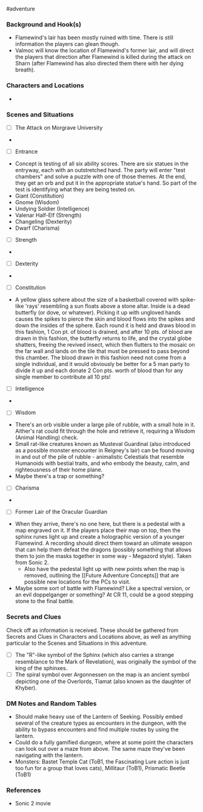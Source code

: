  #adventure 

### Background and Hook(s)

* Flamewind's lair has been mostly ruined with time. There is still information the players can glean though.
* Valmoc will know the location of Flamewind's former lair, and will direct the players that direction after Flamewind is killed during the attack on Sharn (after Flamewind has also directed them there with her dying breath).

### Characters and Locations

* 

### Scenes and Situations

 - [ ]  The Attack on Morgrave University

* 

 - [ ]  Entrance

* Concept is testing of all six ability scores. There are six statues in the entryway, each with an outstretched hand. The party will enter "test chambers" and solve a puzzle with one of those themes. At the end, they get an orb and put it in the appropriate statue's hand. So part of the test is identifying what they are being tested on.
* Giant (Constitution)
* Gnome (Wisdom)
* Undying Soldier (Intelligence)
* Valenar Half-Elf (Strength)
* Changeling (Dexterity)
* Dwarf (Charisma)

 - [ ]  Strength

* 

 - [ ]  Dexterity

* 

 - [ ]  Constitution

* A yellow glass sphere about the size of a basketball covered with spike-like 'rays' resembling a sun floats above a stone altar. Inside is a dead butterfly (or dove, or whatever). Picking it up with ungloved hands causes the spikes to pierce the skin and blood flows into the spikes and down the insides of the sphere. Each round it is held and draws blood in this fashion, 1 Con pt. of blood is drained, and after 10 pts. of blood are drawn in this fashion, the butterfly returns to life, and the crystal globe shatters, freeing the revived insect, which then flutters to the mosaic on the far wall and lands on the tile that must be pressed to pass beyond this chamber. The blood drawn in this fashion need not come from a single individual, and it would obviously be better for a 5 man party to divide it up and each donate 2 Con pts. worth of blood than for any single member to contribute all 10 pts!

 - [ ]  Intelligence

* 

 - [ ]  Wisdom

* There's an orb visible under a large pile of rubble, with a small hole in it. Aither's rat could fit through the hole and retrieve it, requiring a Wisdom (Animal Handling) check.
* Small rat-like creatures known as Musteval Guardinal (also introduced as a possible monster encounter in Reigney's lair) can be found moving in and out of the pile of rubble - animalistic Celestials that resemble Humanoids with bestial traits, and who embody the beauty, calm, and righteousness of their home plane.
* Maybe there's a trap or something?

 - [ ]  Charisma

* 

 - [ ]  Former Lair of the Oracular Guardian

* When they arrive, there's no one here, but there is a pedestal with a map engraved on it. If the players place their map on top, then the sphinx runes light up and create a holographic version of a younger Flamewind. A recording should direct them toward an ultimate weapon that can help them defeat the dragons (possibly something that allows them to join the masks together in some way - Megazord style). Taken from Sonic 2.
	* Also have the pedestal light up with new points when the map is removed, outlining the [[Future Adventure Concepts]] that are possible new locations for the PCs to visit.
* Maybe some sort of battle with Flamewind? Like a spectral version, or an evil doppelganger or something? At CR 11, could be a good stepping stone to the final battle.

### Secrets and Clues
Check off as information is received. These should be gathered from Secrets and Clues in Characters and Locations above, as well as anything particular to the Scenes and Situations in this adventure.

 - [ ]  The "R"-like symbol of the Sphinx (which also carries a strange resemblance to the Mark of Revelation), was originally the symbol of the king of the sphinxes.
 - [ ]  The spiral symbol over Argonnessen on the map is an ancient symbol depicting one of the Overlords, Tiamat (also known as the daughter of Khyber).

### DM Notes and Random Tables

* Should make heavy use of the Lantern of Seeking. Possibly embed several of the creature types as encounters in the dungeon, with the ability to bypass encounters and find multiple routes by using the lantern.
* Could do a fully gamified dungeon, where at some point the characters can look out over a maze from above. The same maze they've been navigating with the lantern.
* Monsters: Bastet Temple Cat (ToB1, the Fascinating Lure action is just too fun for a group that loves cats), Millitaur (ToB1), Prismatic Beetle (ToB1)

### References

* Sonic 2 movie
